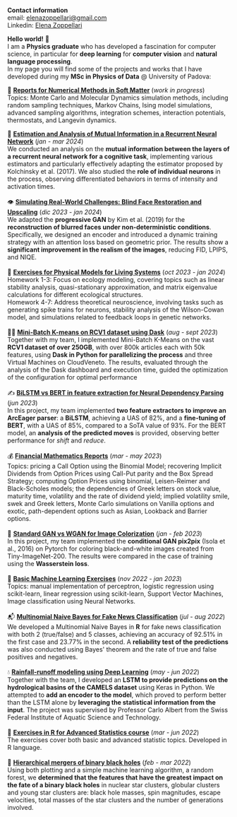 **Contact information**<br>
email: elenazoppellari@gmail.com 
<br>
Linkedin: [Elena Zoppellari](https://www.linkedin.com/in/elena-zoppellari/)

**Hello world!** 🦊
<br>
I am a **Physics graduate** who has developed a fascination for computer science, in particular for **deep learning** for **computer vision** and **natural language processing**.<br>
In my page you will find some of the projects and works that I have developed during my **MSc in Physics of Data** @ University of Padova:

🌈 [**Reports for Numerical Methods in Soft Matter**](https://github.com/zoppellarielena/Exercises_for_Numerical_Methods_in_Soft_Matter/tree/main) (*work in progress*)
<br> Topics: Monte Carlo and Molecular Dynamics simulation methods, including random sampling techniques, Markov Chains, Ising model simulations, advanced sampling algorithms, integration schemes, interaction potentials, thermostats, and Langevin dynamics.

🧠 [**Estimation and Analysis of Mutual Information in a Recurrent Neural Network**](https://github.com/zoppellarielena/Estimation-and-Analysis-of-Mutual-Information-in-a-Recurrent-Neural-Network) (*jan - mar 2024*)
<br>  We conducted an analysis on the **mutual information between the layers of a recurrent neural network for a cognitive task**, implementing various estimators and particularly effectively adapting the estimator proposed by Kolchinsky et al. (2017). We also studied the **role of individual neurons** in the process, observing differentiated behaviors in terms of intensity and activation times.  
<br>
👁️ [**Simulating Real-World Challenges: Blind Face Restoration and Upscaling**](https://github.com/zoppellarielena/Blind-Face-Restoration-and-Upscaling) (*dic 2023 - jan 2024*)
<br>  We adapted the **progressive GAN** by Kim et al. (2019) for the **reconstruction of blurred faces under non-deterministic conditions**. Specifically, we designed an encoder and introduced a dynamic training strategy with an attention loss based on geometric prior. The results show a **significant improvement in the realism of the images**, reducing FID, LPIPS, and NIQE.
<br>
<br>
🌴 [**Exercises for Physical Models for Living Systems**](https://github.com/zoppellarielena/Exercises-for-Physical-Models-for-Living-Systems) (*oct 2023 - jan 2024*)<br>
Homework 1-3: Focus on ecology modeling, covering topics such as linear stability analysis, quasi-stationary approximation, and matrix eigenvalue calculations for different ecological structures.
<br>Homework 4-7: Address theoretical neuroscience, involving tasks such as generating spike trains for neurons, stability analysis of the Wilson-Cowan model, and simulations related to feedback loops in genetic networks.
<br>
<br>
🏃‍♀️ [**Mini-Batch K-means on RCV1 dataset using Dask**](https://github.com/zoppellarielena/Mini-Batch-K-means-on-RCV1-dataset-using-Dask) (*aug - sept 2023*)<br>
Together with my team, I implemented Mini-Batch K-Means on the vast **RCV1 dataset of over 250GB**, with over 800k articles each with 50k features, using **Dask in Python for parallelizing the process** and three Virtual Machines on CloudVeneto. The results, evaluated through the analysis of the Dask dashboard and execution time, guided the optimization of the configuration for optimal performance
<br>
<br>
✍️ [**BiLSTM vs BERT in feature extraction for Neural Dependency Parsing**](https://github.com/zoppellarielena/BiLSTM-vs-BERT-in-feature-extraction-for-Neural-Dependency-Parsing) (*jun 2023*)<br>
In this project, my team implemented **two feature extractors to improve an ArcEager parser**: a **BiLSTM**, achieving a UAS of 82%, and a **fine-tuning of BERT**, with a UAS of 85%, compared to a SoTA value of 93%. For the BERT model, an **analysis of the predicted moves** is provided, observing better performance for *shift* and *reduce*.
<br>
<br>
💰 [**Financial Mathematics Reports**](https://github.com/zoppellarielena/Reports-for-Stochastic-Methods-for-Finance) (*mar - may 2023*)<br>
Topics: pricing a Call Option using the Binomial Model; recovering Implicit Dividends from Option Prices using Call-Put parity and the Box Spread Strategy; computing Option Prices using binomial, Leisen-Reimer and Black-Scholes models; the dependencies of Greek letters on stock value, maturity time, volatility and the rate of dividend yield; implied volatility smile, swek and Greek letters, Monte Carlo simulations on Vanilla options and exotic, path-dependent options such as Asian, Lookback and Barrier options.
<br>
<br>
🎨 [**Standard GAN vs WGAN for Image Colorization**](https://github.com/zoppellarielena/Standard-GAN-vs-WGAN-for-Image-Colorization) (*jan - feb 2023*)<br>
In this project, my team implemented the **conditional GAN pix2pix** (Isola et al., 2016) on Pytorch for coloring black-and-white images created from Tiny-ImageNet-200. The results were compared in the case of training using the **Wasserstein loss**.
<br>
<br>
🤖 [**Basic Machine Learning Exercises**](https://github.com/zoppellarielena/Exercises-for-Machine-Learning) (*nov 2022 - jan 2023*)<br>
Topics: manual implementation of perceptron, logistic regression using scikit-learn, linear regression using scikit-learn, Support Vector Machines, Image classification using Neural Networks.
<br>
<br>
📬 [**Multinomial Naive Bayes for Fake News Classification**](https://github.com/zoppellarielena/Multinomial-Naive-Bayes-for-Fake-News-Classification) (*jul - aug 2022*)<br>
We developed a Multinomial Naive Bayes in **R** for fake news classification with both 2 (true/false) and 5 classes, achieving an accuracy of 92.51% in the first case and 23.77% in the second. A **reliability test of the predictions** was also conducted using Bayes' theorem and the rate of true and false positives and negatives.
<br>
<br>
💧 [**Rainfall-runoff modeling using Deep Learning**](https://github.com/zoppellarielena/Rainfall-runoff-modeling-using-Deep-Learning) (*may - jun 2022*)<br>
Together with the team, I developed an **LSTM to provide predictions on the hydrological basins of the CAMELS dataset** using Keras in Python. We attempted to **add an encoder to the model**, which proved to perform better than the LSTM alone by **leveraging the statistical information from the input**. The project was supervised by Professor Carlo Albert from the Swiss Federal Institute of Aquatic Science and Technology.
<br>
<br>
🧭 [**Exercises in R for Advanced Statistics course**](https://github.com/zoppellarielena/Exercises-for-Advanced-Statistics-for-Physics-Analysis) (*mar - jun 2022*)<br>
The exercises cover both basic and advanced statistic topics. Developed in R language.
<br>
<br>
🌌 [**Hierarchical mergers of binary black holes**](https://github.com/zoppellarielena/Hierarchical-Mergers-of-Binary-Black-Holes) (*feb - mar 2022*)<br>
Using both plotting and a simple machine learning algorithm, a random forest, we **determined that the features that have the greatest impact on the fate of a binary black holes** in nuclear star clusters, globular clusters and young star clusters are: black hole masses, spin magnitudes, escape velocities, total masses of the star clusters and the number of generations involved. 
<br>
<br>
